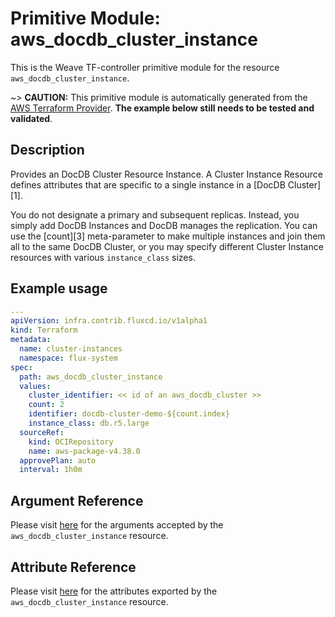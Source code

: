 
# Primitive Module: aws_docdb_cluster_instance

This is the Weave TF-controller primitive module for the resource `aws_docdb_cluster_instance`.

~> **CAUTION:** This primitive module is automatically generated from the [AWS Terraform Provider](https://registry.terraform.io/providers/hashicorp/aws/latest/docs/resources/docdb_cluster_instance). **The example below still needs to be tested and validated**.

## Description

Provides an DocDB Cluster Resource Instance. A Cluster Instance Resource defines
attributes that are specific to a single instance in a [DocDB Cluster][1].

You do not designate a primary and subsequent replicas. Instead, you simply add DocDB
Instances and DocDB manages the replication. You can use the [count][3]
meta-parameter to make multiple instances and join them all to the same DocDB
Cluster, or you may specify different Cluster Instance resources with various
`instance_class` sizes.

## Example usage

```yaml
---
apiVersion: infra.contrib.fluxcd.io/v1alpha1
kind: Terraform
metadata:
  name: cluster-instances
  namespace: flux-system
spec:
  path: aws_docdb_cluster_instance
  values:
    cluster_identifier: << id of an aws_docdb_cluster >>
    count: 2
    identifier: docdb-cluster-demo-${count.index}
    instance_class: db.r5.large
  sourceRef:
    kind: OCIRepository
    name: aws-package-v4.38.0
  approvePlan: auto
  interval: 1h0m
```

## Argument Reference

Please visit [here](https://registry.terraform.io/providers/hashicorp/aws/latest/docs/resources/docdb_cluster_instance#argument-reference) for the arguments accepted by the `aws_docdb_cluster_instance` resource.

## Attribute Reference

Please visit [here](https://registry.terraform.io/providers/hashicorp/aws/latest/docs/resources/docdb_cluster_instance#attributes-reference) for the attributes exported by the `aws_docdb_cluster_instance` resource.
